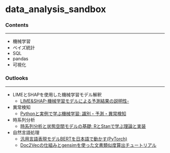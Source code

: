 # data_analysis_sandbox
### Contents
***
- 機械学習
- ベイズ統計
- SQL
- pandas
- 可視化

### Outlooks
***
- LIMEとSHAPを使用した機械学習モデル解釈
  - [LIME&SHAP-機械学習モデルによる予測結果の説明性-](https://speakerdeck.com/hightensan/lime-and-shap-ji-jie-xue-xi-moderuniyoruyu-ce-jie-guo-falseshuo-ming-xing)
- 異常検知
  - [Pythonと実例で学ぶ機械学習: 識別・予測・異常検知](https://www.ohmsha.co.jp/book/9784274222788/)
- 時系列分析
  - [時系列分析と状態空間モデルの基礎: RとStanで学ぶ理論と実装](https://www.kinokuniya.co.jp/f/dsg-01-9784903814872)
- 自然言語処理
  - [汎用言語表現モデルBERTを日本語で動かす(PyTorch)](https://qiita.com/Kosuke-Szk/items/4b74b5cce84f423b7125)
  - [Doc2Vecの仕組みとgensimを使った文書類似度算出チュートリアル](https://deepage.net/machine_learning/2017/01/08/doc2vec.html)
